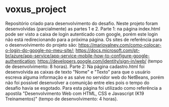 # voxus_project
Repositório criado para desenvolvimento do desafio.
Neste projeto foram desenvolvidas (parcialmente) as partes 1 e 2. Parte 1: na página index.html pode ser visto a caixa de login autenticado com google, porém este login não está redirecionando para a próxima página. 
Os sites de referência para o desenvolvimento do projeto são:
https://mariovalney.com/como-colocar-o-login-do-google-no-meu-site/; 
https://docs.microsoft.com/pt-br/azure/app-service/app-service-mobile-how-to-configure-google-authentication; 
https://developers.google.com/identity/sign-in/web/
(tempo de desenvolvimento: 8 horas). 
Parte 2: Na página cadastro.html foi desenvolvida as caixas de texto "Nome" e "Texto" para que o usuário escreva alguma informação e as salve no servidor web do NetBeans, porém não foi possível desenvolver a comunição entre eles pois o tempo do desafio havia se esgotado. 
Para esta página foi utilizado como referência a apostila "Desenvolvimento Web com HTML, CSS e Javascript (K19 Treinamentos)" 
(tempo de desenvolvimento: 4 horas). 

